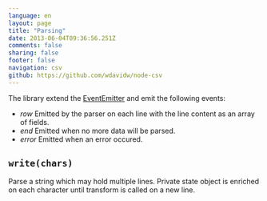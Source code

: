 ```yaml
---
language: en
layout: page
title: "Parsing"
date: 2013-06-04T09:36:56.251Z
comments: false
sharing: false
footer: false
navigation: csv
github: https://github.com/wdavidw/node-csv
---
```



The library extend the [EventEmitter][event] and emit the following events:

*   *row*
  Emitted by the parser on each line with the line content as an array of fields.
*   *end*
  Emitted when no more data will be parsed.
*   *error*
  Emitted when an error occured.

<a name="write"></a>
`write(chars)`
--------------

Parse a string which may hold multiple lines.
Private state object is enriched on each character until
transform is called on a new line.

[event]: http://nodejs.org/api/events.html

